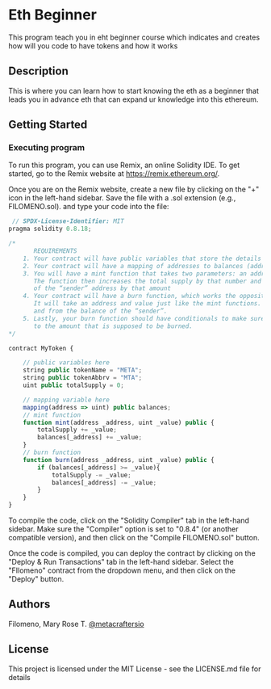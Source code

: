 # Eth Beginner

This program teach you in eht beginner course which indicates and creates how will you code to have tokens and how it works 

## Description

This is where you can learn how to start knowing the eth as a beginner that leads you in advance eth that can expand ur knowledge into this ethereum.

## Getting Started

### Executing program

To run this program, you can use Remix, an online Solidity IDE. To get started, go to the Remix website at https://remix.ethereum.org/.

Once you are on the Remix website, create a new file by clicking on the "+" icon in the left-hand sidebar. Save the file with a .sol extension (e.g., FILOMENO.sol). and type your code into the file:

```javascript
 // SPDX-License-Identifier: MIT
pragma solidity 0.8.18;

/*
       REQUIREMENTS
    1. Your contract will have public variables that store the details about your coin (Token Name, Token Abbrv., Total Supply)
    2. Your contract will have a mapping of addresses to balances (address => uint)
    3. You will have a mint function that takes two parameters: an address and a value. 
       The function then increases the total supply by that number and increases the balance 
       of the “sender” address by that amount
    4. Your contract will have a burn function, which works the opposite of the mint function, as it will destroy tokens. 
       It will take an address and value just like the mint functions. It will then deduct the value from the total supply 
       and from the balance of the “sender”.
    5. Lastly, your burn function should have conditionals to make sure the balance of "sender" is greater than or equal 
       to the amount that is supposed to be burned.
*/

contract MyToken {

    // public variables here
    string public tokenName = "META";
    string public tokenAbbrv = "MTA";
    uint public totalSupply = 0;

    // mapping variable here
    mapping(address => uint) public balances;
    // mint function
    function mint(address _address, uint _value) public {
        totalSupply += _value;
        balances[_address] += _value;
    }
    // burn function
    function burn(address _address, uint _value) public {
        if (balances[_address] >= _value){
            totalSupply -= _value;
            balances[_address] -= _value;
        }
    }
}

```

To compile the code, click on the "Solidity Compiler" tab in the left-hand sidebar. Make sure the "Compiler" option is set to "0.8.4" (or another compatible version), and then click on the "Compile FILOMENO.sol" button.

Once the code is compiled, you can deploy the contract by clicking on the "Deploy & Run Transactions" tab in the left-hand sidebar. Select the "FIlomeno" contract from the dropdown menu, and then click on the "Deploy" button.


## Authors

Filomeno, Mary Rose T.
[@metacraftersio](https://twitter.com/metacraftersio)


## License

This project is licensed under the MIT License - see the LICENSE.md file for details
